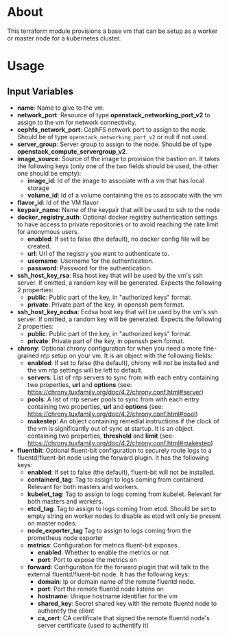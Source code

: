 # About

This terraform module provisions a base vm that can be setup as a worker or master node for a kubernetes cluster.

# Usage

## Input Variables

- **name**: Name to give to the vm.
- **network_port**: Resource of type **openstack_networking_port_v2** to assign to the vm for network connectivity.
- **cephfs_network_port**: CephFS network port to assign to the node. Should be of type `openstack_networking_port_v2` or null if not used.
- **server_group**: Server group to assign to the node. Should be of type **openstack_compute_servergroup_v2**.
- **image_source**: Source of the image to provision the bastion on. It takes the following keys (only one of the two fields should be used, the other one should be empty):
  - **image_id**: Id of the image to associate with a vm that has local storage
  - **volume_id**: Id of a volume containing the os to associate with the vm
- **flavor_id**: Id of the VM flavor
- **keypair_name**: Name of the keypair that will be used to ssh to the node
- **docker_registry_auth**: Optional docker registry authentication settings to have access to private repositories or to avoid reaching the rate limit for anonymous users.
   - **enabled**: If set to false (the default), no docker config file will be created.
   - **url**: Url of the registry you want to authenticate to.
   - **username**: Username for the authentication.
   - **password**: Password for the authentication.
- **ssh_host_key_rsa**: Rsa host key that will be used by the vm's ssh server. If omitted, a random key will be generated. Expects the following 2 properties:
  - **public**: Public part of the key, in "authorized keys" format.
  - **private**: Private part of the key, in openssh pem format.
- **ssh_host_key_ecdsa**: Ecdsa host key that will be used by the vm's ssh server. If omitted, a random key will be generated. Expects the following 2 properties:
  - **public**: Public part of the key, in "authorized keys" format.
  - **private**: Private part of the key, in openssh pem format.
- **chrony**: Optional chrony configuration for when you need a more fine-grained ntp setup on your vm. It is an object with the following fields:
  - **enabled**: If set to false (the default), chrony will not be installed and the vm ntp settings will be left to default.
  - **servers**: List of ntp servers to sync from with each entry containing two properties, **url** and **options** (see: https://chrony.tuxfamily.org/doc/4.2/chrony.conf.html#server)
  - **pools**: A list of ntp server pools to sync from with each entry containing two properties, **url** and **options** (see: https://chrony.tuxfamily.org/doc/4.2/chrony.conf.html#pool)
  - **makestep**: An object containing remedial instructions if the clock of the vm is significantly out of sync at startup. It is an object containing two properties, **threshold** and **limit** (see: https://chrony.tuxfamily.org/doc/4.2/chrony.conf.html#makestep)
- **fluentbit**: Optional fluent-bit configuration to securely route logs to a fluentd/fluent-bit node using the forward plugin. It has the following keys:
  - **enabled**: If set to false (the default), fluent-bit will not be installed.
  - **containerd_tag**: Tag to assign to logs coming from containerd. Relevant for both masters and workers.
  - **kubelet_tag**: Tag to assign to logs coming from kubelet. Relevant for both masters and workers.
  - **etcd_tag**: Tag to assign to logs coming from etcd. Should be set to empty string on worker nodes to disable as etcd will only be present on master nodes.
  - **node_exporter_tag** Tag to assign to logs coming from the prometheus node exporter
  - **metrics**: Configuration for metrics fluent-bit exposes.
    - **enabled**: Whether to enable the metrics or not
    - **port**: Port to expose the metrics on
  - **forward**: Configuration for the forward plugin that will talk to the external fluentd/fluent-bit node. It has the following keys:
    - **domain**: Ip or domain name of the remote fluentd node.
    - **port**: Port the remote fluentd node listens on
    - **hostname**: Unique hostname identifier for the vm
    - **shared_key**: Secret shared key with the remote fluentd node to authentify the client
    - **ca_cert**: CA certificate that signed the remote fluentd node's server certificate (used to authentify it)
